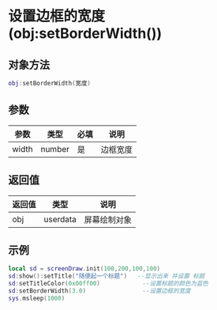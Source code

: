 # 设置边框的宽度(obj:setBorderWidth())

## 对象方法

```lua
obj:setBorderWidth(宽度)
```

## 参数

| 参数    | 类型     | 必填 | 说明   |
| ----- | ------ | -- | ---- |
| width | number | 是  | 边框宽度 |

## 返回值

| 返回值 | 类型       | 说明     |
| --- | -------- | ------ |
| obj | userdata | 屏幕绘制对象 |

## 示例

```lua
local sd = screenDraw.init(100,200,100,100)
sd:show():setTitle("随便起一个标题")   --显示出来 并设置 标题
sd:setTitleColor(0x00ff00)            --设置标题的颜色为蓝色
sd:setBorderWidth(3.0)                --设置边框的宽度
sys.msleep(1000)
```
